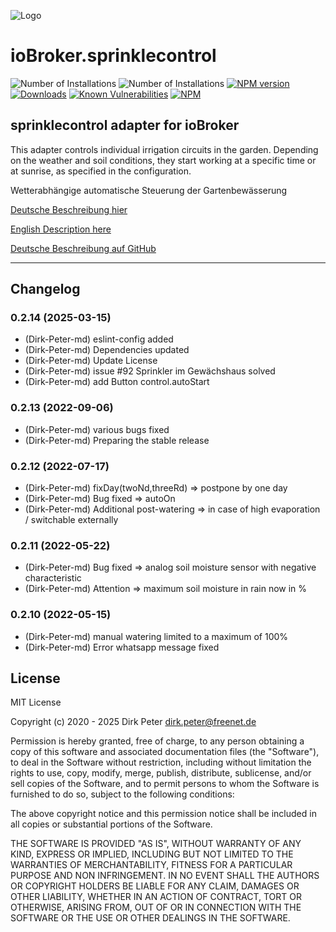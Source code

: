 ![Logo](admin/sprinklecontrol.png)
# ioBroker.sprinklecontrol



![Number of Installations](http://iobroker.live/badges/sprinklecontrol-installed.svg) 
![Number of Installations](http://iobroker.live/badges/sprinklecontrol-stable.svg)
[![NPM version](http://img.shields.io/npm/v/iobroker.sprinklecontrol.svg)](https://www.npmjs.com/package/iobroker.sprinklecontrol)
[![Downloads](https://img.shields.io/npm/dm/iobroker.sprinklecontrol.svg)](https://www.npmjs.com/package/iobroker.sprinklecontrol)
[![Known Vulnerabilities](https://snyk.io/test/github/Dirk-Peter-md/ioBroker.sprinklecontrol/badge.svg)](https://snyk.io/test/github/Dirk-Peter-md/ioBroker.sprinklecontrol)
[![NPM](https://nodei.co/npm/iobroker.sprinklecontrol.png?downloads=true)](https://nodei.co/npm/iobroker.sprinklecontrol/)


## sprinklecontrol adapter for ioBroker

This adapter controls individual irrigation circuits in the garden. Depending on the weather and soil conditions, they start working at a specific time or at sunrise, as specified in the configuration.

Wetterabhängige automatische Steuerung der Gartenbewässerung

[Deutsche Beschreibung hier](docs/de/sprinklecontrol.md)

[English Description here](docs/en/sprinklecontrol.md)

[Deutsche Beschreibung auf GitHub](https://github.com/Dirk-Peter-md/ioBroker.sprinklecontrol/blob/master/docs/de/sprinklecontrol.md)

*************************************************************************************************************************************


## Changelog

<!--
  Placeholder for the next version (at the beginning of the line):
  ### **WORK IN PROGRESS**
-->
### 0.2.14 (2025-03-15)
* (Dirk-Peter-md) eslint-config added
* (Dirk-Peter-md) Dependencies updated
* (Dirk-Peter-md) Update License
* (Dirk-Peter-md) issue #92 Sprinkler im Gewächshaus solved
* (Dirk-Peter-md) add Button control.autoStart

### 0.2.13 (2022-09-06)
* (Dirk-Peter-md) various bugs fixed
* (Dirk-Peter-md) Preparing the stable release

### 0.2.12 (2022-07-17)
* (Dirk-Peter-md) fixDay(twoNd,threeRd) => postpone by one day
* (Dirk-Peter-md) Bug fixed => autoOn
* (Dirk-Peter-md) Additional post-watering => in case of high evaporation / switchable externally

### 0.2.11 (2022-05-22)
* (Dirk-Peter-md) Bug fixed => analog soil moisture sensor with negative characteristic
* (Dirk-Peter-md) Attention => maximum soil moisture in rain now in %

### 0.2.10 (2022-05-15)
* (Dirk-Peter-md) manual watering limited to a maximum of 100%
* (Dirk-Peter-md) Error whatsapp message fixed

## License
MIT License

Copyright (c) 2020 - 2025     Dirk Peter     <dirk.peter@freenet.de>

Permission is hereby granted, free of charge, to any person obtaining a copy
of this software and associated documentation files (the "Software"), to deal
in the Software without restriction, including without limitation the rights
to use, copy, modify, merge, publish, distribute, sublicense, and/or sell
copies of the Software, and to permit persons to whom the Software is
furnished to do so, subject to the following conditions:

The above copyright notice and this permission notice shall be included in all
copies or substantial portions of the Software.

THE SOFTWARE IS PROVIDED "AS IS", WITHOUT WARRANTY OF ANY KIND, EXPRESS OR
IMPLIED, INCLUDING BUT NOT LIMITED TO THE WARRANTIES OF MERCHANTABILITY,
FITNESS FOR A PARTICULAR PURPOSE AND NON INFRINGEMENT. IN NO EVENT SHALL THE
AUTHORS OR COPYRIGHT HOLDERS BE LIABLE FOR ANY CLAIM, DAMAGES OR OTHER
LIABILITY, WHETHER IN AN ACTION OF CONTRACT, TORT OR OTHERWISE, ARISING FROM,
OUT OF OR IN CONNECTION WITH THE SOFTWARE OR THE USE OR OTHER DEALINGS IN THE
SOFTWARE.
